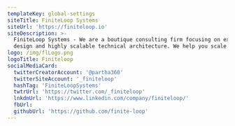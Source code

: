 ```yaml
---
templateKey: global-settings
siteTitle: FiniteLoop Systems
siteUrl: 'https://finiteloop.io'
siteDescription: >-
  FiniteLoop Systems - We are a boutique consulting firm focusing on experience
  design and highly scalable technical architecture. We help you scale
logo: /img/flLogo.png
logoTitle: Finiteloop
socialMediaCard:
  twitterCreatorAccount: '@partha360'
  twitterSiteAccount: '_finiteloop'
  hashTag: 'FiniteLoopSystems'
  twtrUrl: 'https://twitter.com/_finiteloop'
  lnkdnUrl: 'https://www.linkedin.com/company/finiteloop/'
  fbUrl:
  githubUrl: 'https://github.com/finite-loop'
---
```


